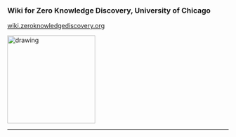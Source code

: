### Wiki for Zero Knowledge Discovery, University of Chicago

[wiki.zeroknowledgediscovery.org](http://34.66.189.202:4567/)

<img src="../logo1.png" alt="drawing" style="width:200px;"/>

---
